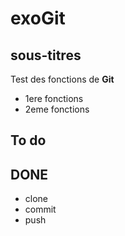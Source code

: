 # exoGit
## sous-titres
Test des fonctions de **Git**

* 1ere fonctions
* 2eme fonctions

## To do 

## DONE

* clone
* commit
* push